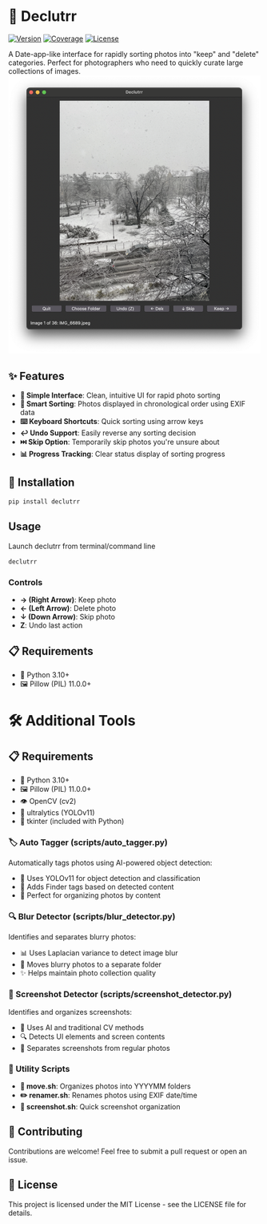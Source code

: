 # 🎯 Declutrr

[![Version](https://img.shields.io/badge/version-0.1.0-blue.svg)](https://pypi.org/project/declutrr/)
[![Coverage](https://img.shields.io/codecov/c/github/vmatt/declutrr)](https://codecov.io/gh/vmatt/declutrr)
[![License](https://img.shields.io/badge/License-MIT-yellow.svg)](https://opensource.org/licenses/MIT)

A Date-app-like interface for rapidly sorting photos into "keep" and "delete" categories. Perfect for photographers who need to quickly curate large collections of images.
![Screenshot of the app](declutrr.png)
## ✨ Features

- **🎨 Simple Interface**: Clean, intuitive UI for rapid photo sorting
- **📅 Smart Sorting**: Photos displayed in chronological order using EXIF data
- **⌨️ Keyboard Shortcuts**: Quick sorting using arrow keys
- **↩️ Undo Support**: Easily reverse any sorting decision
- **⏭️ Skip Option**: Temporarily skip photos you're unsure about
- **📊 Progress Tracking**: Clear status display of sorting progress

## 🚀 Installation

```bash
pip install declutrr
```

## Usage

Launch declutrr from terminal/command line
```bash
declutrr
```


### Controls
- **→ (Right Arrow)**: Keep photo
- **← (Left Arrow)**: Delete photo
- **↓ (Down Arrow)**: Skip photo
- **Z**: Undo last action

## 📋 Requirements

- 🐍 Python 3.10+
- 🖼️ Pillow (PIL) 11.0.0+


# 🛠️ Additional Tools

## 📋 Requirements

- 🐍 Python 3.10+
- 🖼️ Pillow (PIL) 11.0.0+
- 👁️ OpenCV (cv2)
- 🤖 ultralytics (YOLOv11)
- 🎨 tkinter (included with Python)


### 🏷️ Auto Tagger (scripts/auto_tagger.py)
Automatically tags photos using AI-powered object detection:
- 🤖 Uses YOLOv11 for object detection and classification
- 🎯 Adds Finder tags based on detected content
- 📁 Perfect for organizing photos by content

### 🔍 Blur Detector (scripts/blur_detector.py)
Identifies and separates blurry photos:
- 📊 Uses Laplacian variance to detect image blur
- 📂 Moves blurry photos to a separate folder
- ✨ Helps maintain photo collection quality

### 📱 Screenshot Detector (scripts/screenshot_detector.py)
Identifies and organizes screenshots:
- 🤖 Uses AI and traditional CV methods
- 🔍 Detects UI elements and screen contents
- 📂 Separates screenshots from regular photos

### 🔧 Utility Scripts
- **📅 move.sh**: Organizes photos into YYYYMM folders
- **✏️ renamer.sh**: Renames photos using EXIF date/time
- **📱 screenshot.sh**: Quick screenshot organization

## 🤝 Contributing
Contributions are welcome! Feel free to submit a pull request or open an issue.
## 📄 License

This project is licensed under the MIT License - see the LICENSE file for details.
